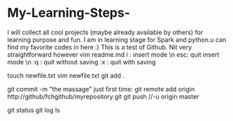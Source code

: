 # My-Learning-Steps-
I will collect all cool projects (maybe already available by others) for learning purpose and fun.
I am in learning stage for Spark and python.u can find my favorite codes in here :) This is a test of Github. Nit very straightforward however
vim readme.md
i  : insert mode \n
esc: quit insert mode \n
:q : quit without saving
:x : quit with saving

touch newfile.txt
vim newfile.txt
git add .

git commit -m "the massage"
just first time: git remote add origin http://github/fchgithub/myrepository.git 
git push //-u origin master

git status
git log
ls
